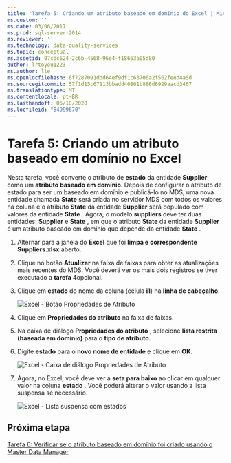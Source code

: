 ```yaml
---
title: 'Tarefa 5: Criando um atributo baseado em domínio do Excel | Microsoft Docs'
ms.custom: ''
ms.date: 03/06/2017
ms.prod: sql-server-2014
ms.reviewer: ''
ms.technology: data-quality-services
ms.topic: conceptual
ms.assetid: 07cbc624-2c6b-4568-96e4-f18663a05d80
author: lrtoyou1223
ms.author: lle
ms.openlocfilehash: 6f7287091ddd64ef9df1c63706a2f562feed4a5d
ms.sourcegitcommit: 57f1d15c67113bbadd40861b886d6929aacd3467
ms.translationtype: MT
ms.contentlocale: pt-BR
ms.lasthandoff: 06/18/2020
ms.locfileid: "84999670"
---
```

# <a name="task-5-creating-a-domain-based-attribute-from-excel"></a>Tarefa 5: Criando um atributo baseado em domínio no Excel
  Nesta tarefa, você converte o atributo de **estado** da entidade **Supplier** como um **atributo baseado em domínio**. Depois de configurar o atributo de estado para ser um baseado em domínio e publicá-lo no MDS, uma nova entidade chamada **State** será criada no servidor MDS com todos os valores na coluna e o atributo **State** da entidade **Supplier** será populado com valores da entidade **State** . Agora, o modelo **suppliers** deve ter duas entidades: **Supplier** e **State** , em que o atributo **State** da entidade **Supplier** é um atributo baseado em domínio que depende da entidade **State** .  
  
1.  Alternar para a janela do **Excel** que foi **limpa e correspondente Suppliers.xlsx** aberto.  
  
2.  Clique no botão **Atualizar** na faixa de faixas para obter as atualizações mais recentes do MDS. Você deverá ver os mais dois registros se tiver executado a **tarefa 4**opcional.  
  
3.  Clique em **estado** do nome da coluna (célula **i1**) na **linha de cabeçalho**.  
  
     ![Excel - Botão Propriedades de Atributo](../../2014/tutorials/media/et-creatingadomainbasedattributefromexcel-01.jpg "Excel - Botão Propriedades de Atributo")  
  
4.  Clique em **Propriedades do atributo** na faixa de faixas.  
  
5.  Na caixa de diálogo **Propriedades do atributo** , selecione **lista restrita (baseada em domínio)** para o **tipo de atributo**.  
  
6.  Digite **estado** para o **novo nome de entidade** e clique em **OK**.  
  
     ![Excel - Caixa de diálogo Propriedades de Atributo](../../2014/tutorials/media/et-creatingadomainbasedattributefromexcel-02.jpg "Excel - Caixa de diálogo Propriedades de Atributo")  
  
7.  Agora, no Excel, você deve ver a **seta para baixo** ao clicar em qualquer valor na coluna **estado** . Você poderá alterar o valor usando a lista suspensa se necessário.  
  
     ![Excel - Lista suspensa com estados](../../2014/tutorials/media/et-creatingadomainbasedattributefromexcel-03.jpg "Excel - Lista suspensa com estados")  
  
## <a name="next-step"></a>Próxima etapa  
 [Tarefa 6: Verificar se o atributo baseado em domínio foi criado usando o Master Data Manager](../../2014/tutorials/task-6-verify-domain-based-attribute-master-data-manager.md)  
  
  
